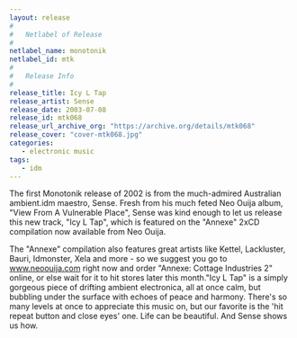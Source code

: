 ```yaml
---
layout: release
#
#   Netlabel of Release
#
netlabel_name: monotonik
netlabel_id: mtk
#
#   Release Info
#
release_title: Icy L Tap
release_artist: Sense
release_date: 2003-07-08
release_id: mtk068
release_url_archive_org: "https://archive.org/details/mtk068"
release_cover: "cover-mtk068.jpg"
categories:
   - electronic music
tags:
   - idm
---
```

The first Monotonik release of 2002 is from the much-admired Australian ambient.idm maestro, Sense. Fresh from his much feted Neo Ouija album, "View From A Vulnerable Place", Sense was kind enough to let us release this new track, "Icy L Tap", which is featured on the "Annexe" 2xCD compilation now available from Neo Ouija.

The "Annexe" compilation also features great artists like Kettel, Lackluster, Bauri, Idmonster, Xela and more - so we suggest you go to www.neoouija.com right now and order "Annexe: Cottage Industries 2" online, or else wait for it to hit stores later this month."Icy L Tap" is a simply gorgeous piece of drifting ambient electronica, all at once calm, but bubbling under the surface with echoes of peace and harmony. There's so many levels at once to appreciate this music on, but our favorite is the 'hit repeat button and close eyes' one. Life can be beautiful. And Sense shows us how.
